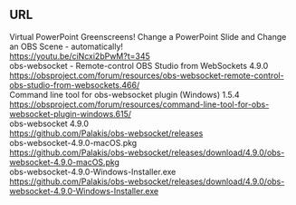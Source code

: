 ## URL  
Virtual PowerPoint Greenscreens! Change a PowerPoint Slide and Change an OBS Scene - automatically!  
https://youtu.be/ciNcxi2bPwM?t=345  
obs-websocket - Remote-control OBS Studio from WebSockets 4.9.0  
https://obsproject.com/forum/resources/obs-websocket-remote-control-obs-studio-from-websockets.466/  
Command line tool for obs-websocket plugin (Windows) 1.5.4  
https://obsproject.com/forum/resources/command-line-tool-for-obs-websocket-plugin-windows.615/  
obs-websocket 4.9.0  
https://github.com/Palakis/obs-websocket/releases  
obs-websocket-4.9.0-macOS.pkg  
https://github.com/Palakis/obs-websocket/releases/download/4.9.0/obs-websocket-4.9.0-macOS.pkg  
obs-websocket-4.9.0-Windows-Installer.exe  
https://github.com/Palakis/obs-websocket/releases/download/4.9.0/obs-websocket-4.9.0-Windows-Installer.exe  






